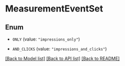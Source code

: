 # MeasurementEventSet

## Enum


* `ONLY` (value: `"impressions_only"`)

* `AND_CLICKS` (value: `"impressions_and_clicks"`)


[[Back to Model list]](../README.md#documentation-for-models) [[Back to API list]](../README.md#documentation-for-api-endpoints) [[Back to README]](../README.md)


